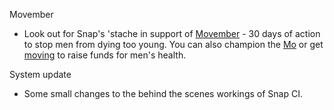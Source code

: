 Movember

* Look out for Snap's 'stache in support of [Movember](https://us.movember.com) - 30 days of action to stop men from dying too young. You can also champion the [Mo](https://us.movember.com/get-involved/moustaches) or get [moving](https://us.movember.com/get-involved/move) to raise funds for men's health.

System update

* Some small changes to the behind the scenes workings of Snap CI.
